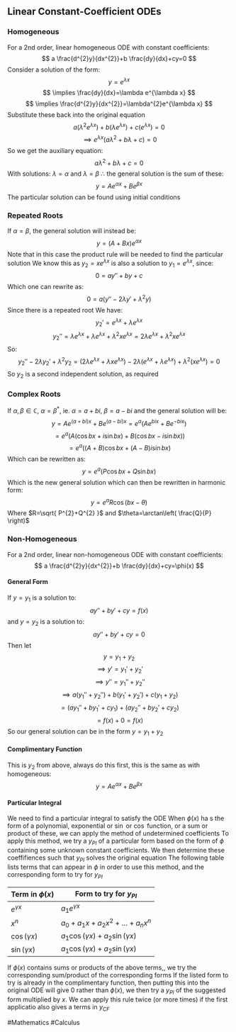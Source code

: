 ## Linear Constant-Coefficient ODEs
### Homogeneous

For a 2nd order, linear homogeneous ODE with constant coefficients:
$$
a \frac{d^{2}y}{dx^{2}}+b \frac{dy}{dx}+cy=0
$$
Consider a solution of the form:
$$
y=e^{\lambda x}
$$
$$
\implies \frac{dy}{dx}=\lambda e^{\lambda x}
$$
$$
\implies \frac{d^{2}y}{dx^{2}}=\lambda^{2}e^{\lambda x}
$$
Substitute these back into the original equation
$$
a(\lambda^{2}e^{\lambda x} )+b(\lambda e^{\lambda x})+c(e^{\lambda x})=0
$$
$$
\implies e^{\lambda x}(a\lambda^{2}+b\lambda+c)=0
$$
So we get the auxiliary equation:
$$
a\lambda^{2}+b\lambda+c=0
$$
With solutions: $\lambda=\alpha$ and $\lambda=\beta$
$\therefore$ the general solution is the sum of these:
$$
y=Ae^{\alpha x}+Be^{\beta x}
$$
The particular solution can be found using initial conditions
### Repeated Roots
If $\alpha=\beta$, the general solution will instead be:
$$
y=(A+Bx)e^{\alpha x}
$$
Note that in this case the product rule will be needed to find the particular solution
We know this as $y_{2}=xe^{ \lambda x }$ is also a solution to $y_{1}=e^{ \lambda x }$, since:
$$
0=ay''+by+c
$$
Which one can rewrite as:
$$
0=a(y''-2\lambda y'+\lambda^{2}y)
$$
Since there is a repeated root
We have:
$$
y_{2}'=e^{ \lambda x }+\lambda e^{ \lambda x }
$$
$$
y_{2}''=\lambda e^{ \lambda x }+\lambda e^{ \lambda x }+\lambda^{2}xe^{ \lambda x }=2\lambda e^{ \lambda x }+\lambda^{2}xe^{ \lambda x }
$$
So:
$$
y_{2}''-2\lambda y_{2}'+\lambda^{2}y_{2}=(2\lambda e^{ \lambda x }+\lambda xe^{ \lambda x })-2\lambda(e^{ \lambda x }+\lambda e^{ \lambda x })+\lambda^{2}(xe^{ \lambda x })=0
$$
So $y_{2}$ is a second independent solution, as required
### Complex Roots
If $\alpha,\beta \in \mathbb{C}$, $\alpha=\beta ^{*}$, ie. $\alpha=a+bi$, $\beta=a-bi$ and the general solution will be:
$$
y=Ae^{(a+bi)x}+Be^{(a-bi)x}=e^{a}(Ae^{bix}+Be^{-bix})
$$
$$
=e^{a}(A(\cos bx+i\sin bx)+B(\cos bx-i\sin bx))
$$
$$
=e^{a}((A+B)\cos bx+(A-B)i\sin bx)
$$
Which can be rewritten as:
$$
y=e^{a}(P\cos bx+Q\sin bx)
$$
Which is the new general solution which can then be rewritten in harmonic form:
$$
y=e^{a}R\cos(bx-\theta)
$$
Where $R=\sqrt{ P^{2}+Q^{2} }$ and $\theta=\arctan\left( \frac{Q}{P} \right)$
### Non-Homogeneous
For a 2nd order, linear non-homogeneous ODE with constant coefficients:
$$
a \frac{d^{2}y}{dx^{2}}+b \frac{dy}{dx}+cy=\phi(x)
$$
#### General Form
If $y=y_{1}$ is a solution to:
$$
ay''+by'+cy=f(x)
$$
and $y=y_{2}$ is a solution to:
$$
ay''+by'+cy=0
$$
Then let 
$$
y=y_{1}+y_{2}
$$
$$
\implies y'=y_{1}'+y_{2}'
$$
$$
\implies y''=y_{1}''+y_{2}''
$$
$$
\implies a(y_{1}''+y_{2}'')+b(y_{1}'+y_{2}')+c(y_{1}+y_{2})
$$
$$
=(ay_{1}''+by_{1}'+cy_{1})+(ay_{2}''+by_{2}'+cy_{2})
$$
$$
=f(x)+0=f(x)
$$
So our general solution can be in the form $y=y_{1}+y_{2}$
#### Complimentary Function
This is $y_{2}$ from above, always do this first, this is the same as with homogeneous:
$$
y=Ae^{\alpha x}+Be^{\beta x}
$$
#### Particular Integral
We need to find a particular integral to satisfy the ODE
When $\phi(x)$ ha s the form of a polynomial, exponential or $\sin$ or $\cos$ function, or a sum or product of these, we can apply the method of undetermined coefficients
To apply this method, we try a $y_{PI}$ of a particular form based on the form of $\phi$ containing some unknown constant coefficients. We then determine these coeffifiences such that $y_{PI}$ solves the original equation
The following table lists terms that can appear in $\phi$ in order to use this method, and the corresponding form to try for $y_{PI}$

| Term in $\phi(x)$ | Form to try for $y_{PI}$                   |
| ----------------- | ------------------------------------------ |
| $e^{ \gamma x }$  | $a_{1}e^{ \gamma x }$                      |
| $x^{n}$           | $a_{0}+a_{1}x+a_{2}x^{2}+\dots+a_{n}x^{n}$ |
| $\cos(\gamma x)$  | $a_{1}\cos(\gamma x)+a_{2}\sin(\gamma x)$  |
| $\sin(\gamma x)$  | $a_{1}\cos(\gamma x)+a_{2}\sin(\gamma x)$  |
If $\phi(x)$ contains sums or products of the above terms,, we try the corresponding sum/product of the corresponding forms
If the listed form to try is already in the complimentary function, then putting this into the original ODE will give $0$ rather than $\phi(x)$, we then try a $y_{PI}$ of the suggested form multiplied by $x$. We can apply this rule twice (or more times) if the first applicatio also gives a terms in $y_{CF}$

#Mathematics #Calculus